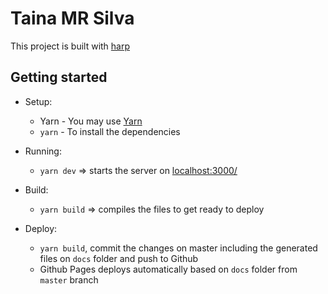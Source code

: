 # Taina MR Silva

This project is built with [harp](http://harpjs.com/)

## Getting started

- Setup:

  - Yarn - You may use [Yarn](https://yarnpkg.com/)
  - `yarn` - To install the dependencies

- Running:

  - `yarn dev` => starts the server on [localhost:3000/](http://localhost:3000/)

- Build:

  - `yarn build` => compiles the files to get ready to deploy

- Deploy:
  - `yarn build`, commit the changes on master including the generated files on `docs` folder and push to Github
  - Github Pages deploys automatically based on `docs` folder from `master` branch
